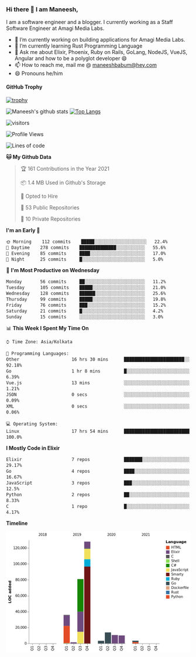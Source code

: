 ### Hi there 👋 I am Maneesh,

I am a software engineer and a blogger. I currently working as a Staff Software Engineer at Amagi Media Labs.


- 🔭 I’m currently working on building applications for Amagi Media Labs.
- 🌱 I’m currently learning Rust Programming Language
- 💬 Ask me about Elixir, Phoenix, Ruby on Rails, GoLang, NodeJS, VueJS, Angular and how to be a polyglot developer 😄
- 📫 How to reach me, mail me @ maneeshbabum@hey.com
- 😄 Pronouns he/him

#### GitHub Trophy
[![trophy](https://github-profile-trophy.vercel.app/?username=maneeshbabu)](https://github.com/ryo-ma/github-profile-trophy)

![Maneesh's github stats](https://github-readme-stats.vercel.app/api?username=maneeshbabu&show_icons=true)
[![Top Langs](https://github-readme-stats.vercel.app/api/top-langs/?username=maneeshbabu)](https://github.com/anuraghazra/github-readme-stats)


![visitors](https://visitor-badge.glitch.me/badge?page_id=maneeshbabu.maneeshbabu)

<!--START_SECTION:waka-->
![Profile Views](http://img.shields.io/badge/Profile%20Views-109-blue)

![Lines of code](https://img.shields.io/badge/From%20Hello%20World%20I%27ve%20Written-287632%20lines%20of%20code-blue)

**🐱 My Github Data** 

> 🏆 161 Contributions in the Year 2021
 > 
> 📦 1.4 MB Used in Github's Storage 
 > 
> 💼 Opted to Hire
 > 
> 📜 53 Public Repositories 
 > 
> 🔑 10 Private Repositories  
 > 
**I'm an Early 🐤** 

```text
🌞 Morning    112 commits    █████░░░░░░░░░░░░░░░░░░░░   22.4% 
🌆 Daytime    278 commits    ██████████████░░░░░░░░░░░   55.6% 
🌃 Evening    85 commits     ████░░░░░░░░░░░░░░░░░░░░░   17.0% 
🌙 Night      25 commits     █░░░░░░░░░░░░░░░░░░░░░░░░   5.0%

```
📅 **I'm Most Productive on Wednesday** 

```text
Monday       56 commits     ██░░░░░░░░░░░░░░░░░░░░░░░   11.2% 
Tuesday      105 commits    █████░░░░░░░░░░░░░░░░░░░░   21.0% 
Wednesday    128 commits    ██████░░░░░░░░░░░░░░░░░░░   25.6% 
Thursday     99 commits     █████░░░░░░░░░░░░░░░░░░░░   19.8% 
Friday       76 commits     ███░░░░░░░░░░░░░░░░░░░░░░   15.2% 
Saturday     21 commits     █░░░░░░░░░░░░░░░░░░░░░░░░   4.2% 
Sunday       15 commits     ░░░░░░░░░░░░░░░░░░░░░░░░░   3.0%

```


📊 **This Week I Spent My Time On** 

```text
⌚︎ Time Zone: Asia/Kolkata

💬 Programming Languages: 
Other                    16 hrs 30 mins      ███████████████████████░░   92.18% 
Go                       1 hr 8 mins         █░░░░░░░░░░░░░░░░░░░░░░░░   6.39% 
Vue.js                   13 mins             ░░░░░░░░░░░░░░░░░░░░░░░░░   1.21% 
JSON                     0 secs              ░░░░░░░░░░░░░░░░░░░░░░░░░   0.09% 
XML                      0 secs              ░░░░░░░░░░░░░░░░░░░░░░░░░   0.06%

💻 Operating System: 
Linux                    17 hrs 54 mins      █████████████████████████   100.0%

```

**I Mostly Code in Elixir** 

```text
Elixir                   7 repos             ███████░░░░░░░░░░░░░░░░░░   29.17% 
Go                       4 repos             ████░░░░░░░░░░░░░░░░░░░░░   16.67% 
JavaScript               3 repos             ███░░░░░░░░░░░░░░░░░░░░░░   12.5% 
Python                   2 repos             ██░░░░░░░░░░░░░░░░░░░░░░░   8.33% 
C                        1 repo              █░░░░░░░░░░░░░░░░░░░░░░░░   4.17%

```


**Timeline**

![Chart not found](https://raw.githubusercontent.com/maneeshbabu/maneeshbabu/master/charts/bar_graph.png) 


<!--END_SECTION:waka-->


<!--
**maneeshbabu/maneeshbabu** is a ✨ _special_ ✨ repository because its `README.md` (this file) appears on your GitHub profile.

Here are some ideas to get you started:

- 🔭 I’m currently working on ...
- 🌱 I’m currently learning ...
- 👯 I’m looking to collaborate on ...
- 🤔 I’m looking for help with ...
- 💬 Ask me about ...
- 📫 How to reach me: ...
- 😄 Pronouns: ...
- ⚡ Fun fact: ...
-->
